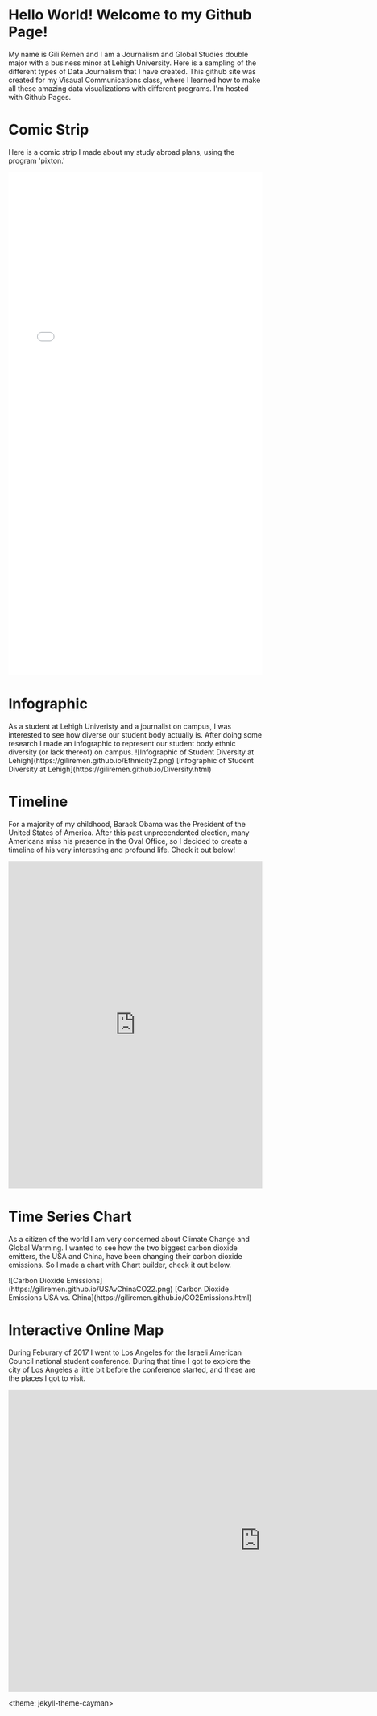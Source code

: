 <h1>Hello World! Welcome to my Github Page!</h1>
<p> My name is Gili Remen and I am a Journalism and Global Studies double major with a business minor at Lehigh University. Here is a sampling of the different types of Data Journalism that I have created. This github site was created for my Visaual Communications class, where I learned how to make all these amazing data visualizations with different programs. I'm hosted with Github Pages.</p>
<h1> Comic Strip </h1> 
<p> Here is a comic strip I made about my study abroad plans, using the program 'pixton.' </p>
<iframe src="//www.pixton.com/embed/ipcwuvrt" frameborder="0" width="100%" height="1000" allowfullscreen></iframe>

<h1> Infographic </h1>
As a student at Lehigh Univeristy and a journalist on campus, I was interested to see how diverse our student body actually is. After doing some research I made an infographic to represent our student body ethnic diversity (or lack thereof) on campus. 
![Infographic of Student Diversity at Lehigh](https://giliremen.github.io/Ethnicity2.png)
[Infographic of Student Diversity at Lehigh](https://giliremen.github.io/Diversity.html)


<h1> Timeline </h1> 
<p> For a majority of my childhood, Barack Obama was the President of the United States of America. After this past unprecendented election, many Americans miss his presence in the Oval Office, so I decided to create a timeline of his very interesting and profound life. Check it out below! </p> 
<iframe src='https://cdn.knightlab.com/libs/timeline3/latest/embed/index.html?source=1Z4VXuyLGQwWeaY-_q1aaJmOru_mzWEQGlWu86xO-C-A&font=Default&lang=en&initial_zoom=2&height=650' width='100%' height='650' webkitallowfullscreen mozallowfullscreen allowfullscreen frameborder='0'></iframe>

<h1> Time Series Chart </h1> 
<p> As a citizen of the world I am very concerned about Climate Change and Global Warming. I wanted to see how the two biggest carbon dioxide emitters, the USA and China, have been changing their carbon dioxide emissions. So I made a chart with Chart builder, check it out below.</p>
![Carbon Dioxide Emissions](https://giliremen.github.io/USAvChinaCO22.png)
[Carbon Dioxide Emissions USA vs. China](https://giliremen.github.io/CO2Emissions.html)

<h1> Interactive Online Map  </h1>
  <p> During Feburary of 2017 I went to Los Angeles for the Israeli American Council national student conference. During that time I got to explore the city of Los Angeles a little bit before the conference started, and these are the places I got to visit. </p> 
<iframe width="1000" height="600" scrolling="no" frameborder="no" src="https://fusiontables.google.com/embedviz?q=select+col0+from+1JJRwprpq6t9PJPV28suAyNQtUWT7D-2_7JRybFQ0&amp;viz=MAP&amp;h=false&amp;lat=34.052616423172374&amp;lng=-118.38449697812497&amp;t=1&amp;z=11&amp;l=col0&amp;y=2&amp;tmplt=2&amp;hml=ONE_COL_LAT_LNG"></iframe>

<theme: jekyll-theme-cayman>
